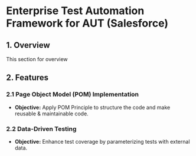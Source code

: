 # Enterprise Test Automation Framework for AUT (Salesforce)

## 1. Overview

This section for overview

## 2. Features

### 2.1 Page Object Model (POM) Implementation

- **Objective:** Apply POM Principle to structure the code and make reusable & maintainable code.

### 2.2 Data-Driven Testing

- **Objective:** Enhance test coverage by parameterizing tests with external data.